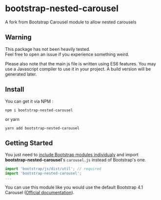 # bootstrap-nested-carousel
A fork from Bootstrap Carousel module to allow nested carousels


## Warning
This package has not been heavily tested.  
Feel free to open an issue if you experience something weird.  

Please also note that the main js file is written using ES6 features. You may use a Javascript compiler to use it in your project.
A build version will be generated later.

## Install

You can get it via NPM :

```
npm i bootstrap-nested-carousel
```

or yarn

```
yarn add bootstrap-nested-carousel
```


## Getting Started
You just need to [include Bootstrap modules individualy](https://getbootstrap.com/docs/4.1/getting-started/webpack/#importing-javascript) and import **bootstrap-nested-carousel**'s `carousel.js` instead of Bootstrap's one.

```javascript
import 'bootstrap/js/dist/util'; // required
import 'bootstrap-nested-carousel';
...
```

You can use this module like you would use the default Bootstrap 4.1 Carousel ([Official documentation](https://getbootstrap.com/docs/4.1/components/carousel/)). 


